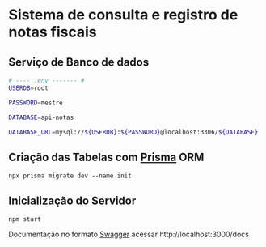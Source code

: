 # Sistema de consulta e registro de notas fiscais
## Serviço de Banco de dados
```bash
# ---- .env ------- #
USERDB=root

PASSWORD=mestre

DATABASE=api-notas

DATABASE_URL=mysql://${USERDB}:${PASSWORD}@localhost:3306/${DATABASE}
```
## Criação das Tabelas com [Prisma](https://prisma.io) ORM

```code 
npx prisma migrate dev --name init
```
## Inicialização do Servidor
```code
npm start
```
Documentação no formato [Swagger](https://swagger.io) acessar http://localhost:3000/docs